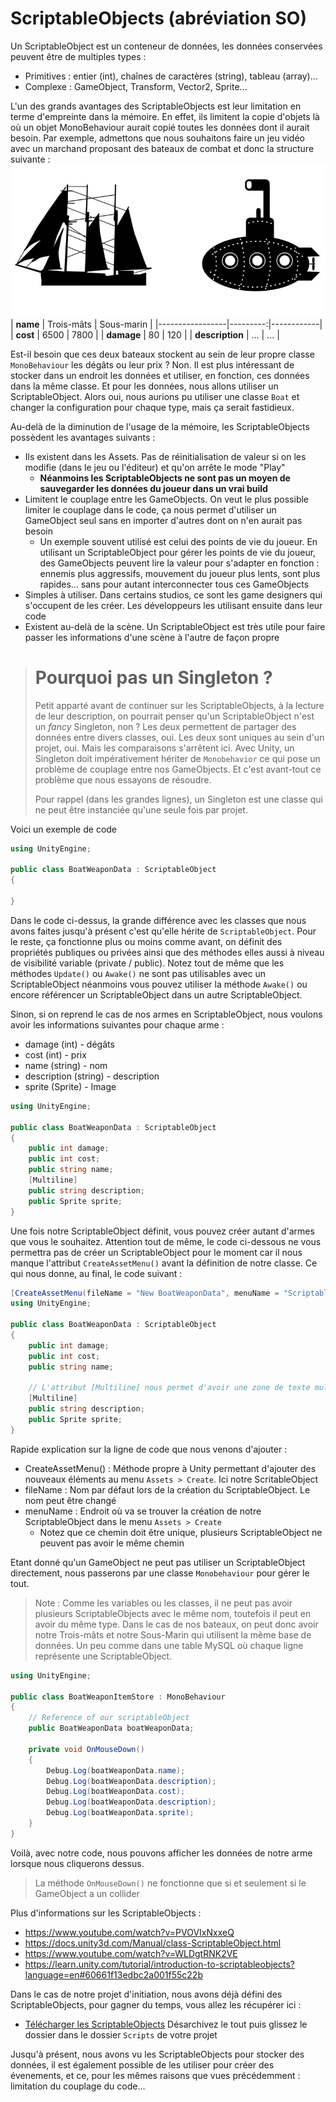 # ScriptableObjects (abréviation SO)

Un ScriptableObject est un conteneur de données, les données conservées peuvent être de multiples types :
- Primitives : entier (int), chaînes de caractères (string), tableau (array)...
- Complexe : GameObject, Transform, Vector2, Sprite...

L'un des grands avantages des ScriptableObjects est leur limitation en terme d'empreinte dans la mémoire. En effet, ils limitent la copie d'objets là où un objet MonoBehaviour aurait copié toutes les données dont il aurait besoin. Par exemple, admettons que nous souhaitons faire un jeu vidéo avec un marchand proposant des bateaux de combat et donc la structure suivante :
![Alt text](bateaux-SO.jpg)
| **name**        | Trois-mâts | Sous-marin |
|-----------------|---------:|------------|
| **cost**        | 6500     | 7800       |
| **damage**      | 80       | 120        |
| **description** | ...      | ...        |

Est-il besoin que ces deux bateaux stockent au sein de leur propre classe `MonoBehaviour` les dégâts ou leur prix ? Non. Il est plus intéressant de stocker dans un endroit les données et utiliser, en fonction, ces données dans la même classe. Et pour les données, nous allons utiliser un ScriptableObject. Alors oui, nous aurions pu utiliser une classe `Boat` et changer la configuration pour chaque type, mais ça serait fastidieux.

Au-delà de la diminution de l'usage de la mémoire, les ScriptableObjects possèdent les avantages suivants :
- Ils existent dans les Assets. Pas de réinitialisation de valeur si on les modifie (dans le jeu ou l'éditeur) et qu'on arrête le mode "Play"
    - **Néanmoins les ScriptableObjects ne sont pas un moyen de sauvegarder les données du joueur dans un vrai build**
- Limitent le couplage entre les GameObjects. On veut le plus possible limiter le couplage dans le code, ça nous permet d'utiliser un GameObject seul sans en importer d'autres dont on n'en aurait pas besoin 
    - Un exemple souvent utilisé est celui des points de vie du joueur. En utilisant un ScriptableObject pour gérer les points de vie du joueur, des GameObjects peuvent lire la valeur pour s'adapter en fonction : ennemis plus aggressifs, mouvement du joueur plus lents, sont plus rapides... sans pour autant interconnecter tous ces GameObjects
- Simples à utiliser. Dans certains studios, ce sont les game designers qui s'occupent de les créer. Les développeurs les utilisant ensuite dans leur code
- Existent au-delà de la scène. Un ScriptableObject est très utile pour faire passer les informations d'une scène à l'autre de façon propre

> # Pourquoi pas un Singleton ?
> 
> Petit apparté avant de continuer sur les ScriptableObjects, à la lecture de leur description, on pourrait penser qu'un ScriptableObject n'est un _fancy_ Singleton, non ? Les deux permettent de partager des données entre divers classes, oui. Les deux sont uniques au sein d'un projet, oui. Mais les comparaisons s'arrêtent ici. Avec Unity, un Singleton doit impérativement hériter de `Monobehavior` ce qui pose un problème de couplage entre nos GameObjects. Et c'est avant-tout ce problème que nous essayons de résoudre.
> 
> Pour rappel (dans les grandes lignes), un Singleton est une classe qui ne peut être instanciée qu'une seule fois par projet.

Voici un exemple de code

```cs
using UnityEngine;

public class BoatWeaponData : ScriptableObject
{

}
```
Dans le code ci-dessus, la grande différence avec les classes que nous avons faites jusqu'à présent c'est qu'elle hérite de `ScriptableObject`. Pour le reste, ça fonctionne plus ou moins comme avant, on définit des propriétés publiques ou privées ainsi que des méthodes elles aussi à niveau de visibilité variable (private / public). Notez tout de même que les méthodes `Update()` ou `Awake()` ne sont pas utilisables avec un ScriptableObject néanmoins vous pouvez utiliser la méthode `Awake()` ou encore référencer un ScriptableObject dans un autre ScriptableObject.

Sinon, si on reprend le cas de nos armes en ScriptableObject, nous voulons avoir les informations suivantes pour chaque arme :
- damage (int) - dégâts
- cost (int) - prix
- name (string) - nom
- description (string) - description
- sprite (Sprite) - Image

```cs
using UnityEngine;

public class BoatWeaponData : ScriptableObject
{
    public int damage;
    public int cost;
    public string name;
    [Multiline]
    public string description;
    public Sprite sprite;
}
```

Une fois notre ScriptableObject définit, vous pouvez créer autant d'armes que vous le souhaitez. Attention tout de même, le code ci-dessous ne vous permettra pas de créer un ScriptableObject pour le moment car il nous manque l'attribut `CreateAssetMenu()` avant la définition de notre classe. Ce qui nous donne, au final, le code suivant :
```cs
[CreateAssetMenu(fileName = "New BoatWeaponData", menuName = "ScriptableObjects/BoatWeaponData")]
using UnityEngine;

public class BoatWeaponData : ScriptableObject
{
    public int damage;
    public int cost;
    public string name;

    // L'attribut [Multiline] nous permet d'avoir une zone de texte multiligne dans l'inspecteur Unity, un peu comme <textarea> en HTML
    [Multiline] 
    public string description;
    public Sprite sprite;
}
```
Rapide explication sur la ligne de code que nous venons d'ajouter :
- CreateAssetMenu() : Méthode propre à Unity permettant d'ajouter des nouveaux éléments au menu `Assets > Create`. Ici notre ScritableObject
- fileName : Nom par défaut lors de la création du ScriptableObject. Le nom peut être changé
- menuName : Endroit où va se trouver la création de notre ScriptableObject dans le menu `Assets > Create`
    - Notez que ce chemin doit être unique, plusieurs ScriptableObject ne peuvent pas avoir le même chemin

Etant donné qu'un GameObject ne peut pas utiliser un ScriptableObject directement, nous passerons par une classe `Monobehaviour` pour gérer le tout.

> Note : Comme les variables ou les classes, il ne peut pas avoir plusieurs ScriptableObjects avec le même nom, toutefois il peut en avoir du même type. Dans le cas de nos bateaux, on peut donc avoir notre Trois-mâts et notre Sous-Marin qui utilisent la même base de données. Un peu comme dans une table MySQL où chaque ligne représente une ScriptableObject.

```cs
using UnityEngine;

public class BoatWeaponItemStore : MonoBehaviour
{ 
    // Reference of our scriptableObject
    public BoatWeaponData boatWeaponData;

    private void OnMouseDown() 
    {
        Debug.Log(boatWeaponData.name); 
        Debug.Log(boatWeaponData.description); 
        Debug.Log(boatWeaponData.cost);
        Debug.Log(boatWeaponData.description);
        Debug.Log(boatWeaponData.sprite);
    }
}
```
Voilà, avec notre code, nous pouvons afficher les données de notre arme lorsque nous cliquerons dessus.

> La méthode `OnMouseDown()` ne fonctionne que si et seulement si le GameObject a un collider

Plus d'informations sur les ScriptableObjects :
- https://www.youtube.com/watch?v=PVOVIxNxxeQ
- https://docs.unity3d.com/Manual/class-ScriptableObject.html
- https://www.youtube.com/watch?v=WLDgtRNK2VE
- https://learn.unity.com/tutorial/introduction-to-scriptableobjects?language=en#60661f13edbc2a001f55c22b

Dans le cas de notre projet d'initiation, nous avons déjà défini des ScriptableObjects, pour gagner du temps, vous allez les récupérer ici :
- [Télécharger les ScriptableObjects](https://download-directory.github.io/?url=https%3A%2F%2Fgithub.com%2FDanYellow%2Fcours%2Ftree%2Fmain%2Fcreation-et-design-interactif-s4%2Ftravaux-pratiques%2Fnumero-1%2Fsamples%2Fbeginner-base%2FAssets%2FScripts%2FScriptableObjects)
Désarchivez le tout puis glissez le dossier dans le dossier `Scripts` de votre projet

Jusqu'à présent, nous avons vu les ScriptableObjects pour stocker des données, il est également possible de les utiliser pour créer des évenements, et ce, pour les mêmes raisons que vues précédemment : limitation du couplage du code...